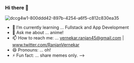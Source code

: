 ### Hi there 👋

                  
  ![dccg4w1-800ddd42-897b-4254-a6f5-c812c830ea35](https://user-images.githubusercontent.com/126017989/220445641-75d59224-ed0f-4af2-9c7b-482624c9a0b2.png)


- 🌱 I’m currently learning ... Fullstack and App Development
- 💬 Ask me about ... anime!
- 📫 How to reach me: ... vernekar.ranjan45@gmail.com  |  www.twitter.com/RanjanVernekar
- 😄 Pronouns: ...   oh! 
- ⚡ Fun fact: ...   share memes only.
-->
